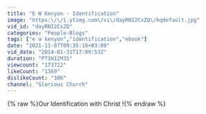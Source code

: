 ```yaml
---
title: "E W Kenyon - Identification"
image: "https:\/\/i.ytimg.com\/vi\/dayRNI2CxZQ\/hqdefault.jpg"
vid_id: "dayRNI2CxZQ"
categories: "People-Blogs"
tags: ["e w kenyon","identification","ebook"]
date: "2021-11-07T09:35:18+03:00"
vid_date: "2014-01-31T17:09:53Z"
duration: "PT1H12M3S"
viewcount: "173722"
likeCount: "1369"
dislikeCount: "106"
channel: "Glorious Church"
---
```

{% raw %}Our Identification with Christ !{% endraw %}
